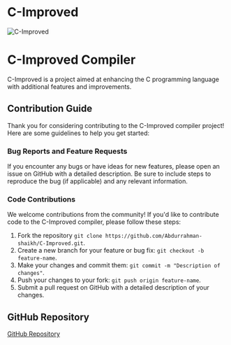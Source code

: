 # C-Improved

![C-Improved](https://github.com/Abdurrahman-shaikh/C-Improved/assets/90972063/4416d88b-f5e3-48c7-9452-8357c102d9e4)

# C-Improved Compiler

C-Improved is a project aimed at enhancing the C programming language with additional features and improvements.

## Contribution Guide

Thank you for considering contributing to the C-Improved compiler project! Here are some guidelines to help you get started:

### Bug Reports and Feature Requests

If you encounter any bugs or have ideas for new features, please open an issue on GitHub with a detailed description. Be sure to include steps to reproduce the bug (if applicable) and any relevant information.

### Code Contributions

We welcome contributions from the community! If you'd like to contribute code to the C-Improved compiler, please follow these steps:

1. Fork the repository `git clone https://github.com/Abdurrahman-shaikh/C-Improved.git`.
2. Create a new branch for your feature or bug fix: `git checkout -b feature-name`.
3. Make your changes and commit them: `git commit -m "Description of changes"`.
4. Push your changes to your fork: `git push origin feature-name`.
5. Submit a pull request on GitHub with a detailed description of your changes.


## GitHub Repository
[GitHub Repository](https://github.com/Abdurrahman-shaikh/C-Improved.git)

